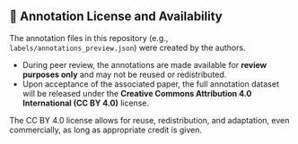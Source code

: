 ## 📖 Annotation License and Availability

The annotation files in this repository (e.g., `labels/annotations_preview.json`) were created by the authors.

- During peer review, the annotations are made available for **review purposes only** and may not be reused or redistributed.
- Upon acceptance of the associated paper, the full annotation dataset will be released under the **Creative Commons Attribution 4.0 International (CC BY 4.0)** license.

The CC BY 4.0 license allows for reuse, redistribution, and adaptation, even commercially, as long as appropriate credit is given.
